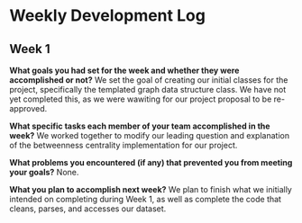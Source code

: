 # Weekly Development Log

## Week 1
**What goals you had set for the week and whether they were accomplished or not?**
We set the goal of creating our initial classes for the project, specifically the templated graph data structure class. We have not yet completed this, as we were wawiting for our project proposal to be re-approved.

**What specific tasks each member of your team accomplished in the week?**
We worked together to modify our leading question and explanation of the betweenness centrality implementation for our project. 

**What problems you encountered (if any) that prevented you from meeting your goals?**
None.

**What you plan to accomplish next week?**
We plan to finish what we initially intended on completing during Week 1, as well as complete the code that cleans, parses, and accesses our dataset.
